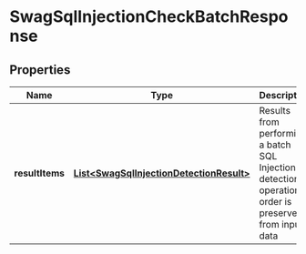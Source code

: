 
# SwagSqlInjectionCheckBatchResponse

## Properties
Name | Type | Description | Notes
------------ | ------------- | ------------- | -------------
**resultItems** | [**List&lt;SwagSqlInjectionDetectionResult&gt;**](SwagSqlInjectionDetectionResult.md) | Results from performing a batch SQL Injection detection operation; order is preserved from input data |  [optional]



